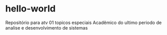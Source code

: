 # hello-world
Repositório para atv 01 topicos especiais
Acadêmico do ultimo periodo de analise e desenvolvimento de sistemas
